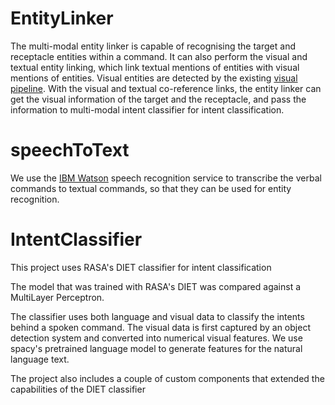 # EntityLinker

The multi-modal entity linker is capable of recognising the target and receptacle entities 
within a command. It can also perform the visual and textual entity linking, which link textual
mentions of entities with visual mentions of entities. Visual entities are detected
by the existing [visual pipeline](https://github.com/stereolabs/zed-yolo). With the visual
and textual co-reference links, the entity linker can get the visual information of the target
and the receptacle, and pass the information to multi-modal intent classifier for intent 
classification.

# speechToText

We use the [IBM Watson](https://cloud.ibm.com/catalog/services/speech-to-text) 
speech recognition service to transcribe the verbal commands to textual commands, so that they 
can be used for entity recognition.


  
# IntentClassifier

This project uses RASA's DIET classifier for intent classification

The model that was trained with RASA's DIET was compared against a MultiLayer Perceptron.

The classifier uses both language and visual data to classify the intents behind a spoken command.
The visual data is first captured by an object detection system and converted into numerical visual features.
We use spacy's pretrained language model to generate features for the natural language text.

The project also includes a couple of custom components that extended the capabilities of the DIET classifier
